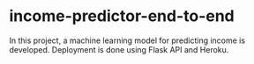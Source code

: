 # income-predictor-end-to-end
In this project, a machine learning model for predicting income is developed. Deployment is done using Flask API and Heroku.
